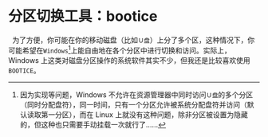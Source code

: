 # 分区切换工具：bootice

&nbsp;&nbsp;为了方便，你可能在你的移动磁盘（比如`Ｕ盘`）上分了多个区，这种情况下，你可能希望在`Windows`[^windows]上能自由地在各个分区中进行切换和访问。实际上，Windows 上这类对磁盘分区操作的系统软件其实不少，但我还是比较喜欢使用`BOOTICE`。

[^windows]: 因为实现等问题，Windows 不允许在资源管理器中同时访问`Ｕ盘`的多个分区（同时分配盘符），同一时间，只有一个分区允许被系统分配盘符并访问（默认读取第一分区），而在 Linux 上就没有这种问题，除非分区被设置为隐藏的，但这种也只需要手动挂载一次就行了……

